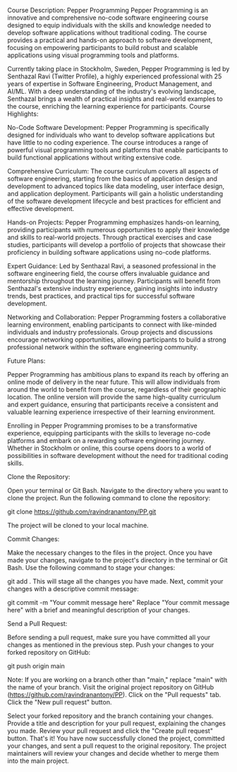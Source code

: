 Course Description: Pepper Programming
Pepper Programming is an innovative and comprehensive no-code software engineering course designed to equip individuals with the skills and knowledge needed to develop software applications without traditional coding. The course provides a practical and hands-on approach to software development, focusing on empowering participants to build robust and scalable applications using visual programming tools and platforms.

Currently taking place in Stockholm, Sweden, Pepper Programming is led by Senthazal Ravi (Twitter Profile), a highly experienced professional with 25 years of expertise in Software Engineering, Product Management, and AI/ML. With a deep understanding of the industry's evolving landscape, Senthazal brings a wealth of practical insights and real-world examples to the course, enriching the learning experience for participants.
Course Highlights:

No-Code Software Development: Pepper Programming is specifically designed for individuals who want to develop software applications but have little to no coding experience. The course introduces a range of powerful visual programming tools and platforms that enable participants to build functional applications without writing extensive code.

Comprehensive Curriculum: The course curriculum covers all aspects of software engineering, starting from the basics of application design and development to advanced topics like data modeling, user interface design, and application deployment. Participants will gain a holistic understanding of the software development lifecycle and best practices for efficient and effective development.

Hands-on Projects: Pepper Programming emphasizes hands-on learning, providing participants with numerous opportunities to apply their knowledge and skills to real-world projects. Through practical exercises and case studies, participants will develop a portfolio of projects that showcase their proficiency in building software applications using no-code platforms.

Expert Guidance: Led by Senthazal Ravi, a seasoned professional in the software engineering field, the course offers invaluable guidance and mentorship throughout the learning journey. Participants will benefit from Senthazal's extensive industry experience, gaining insights into industry trends, best practices, and practical tips for successful software development.

Networking and Collaboration: Pepper Programming fosters a collaborative learning environment, enabling participants to connect with like-minded individuals and industry professionals. Group projects and discussions encourage networking opportunities, allowing participants to build a strong professional network within the software engineering community.

Future Plans:

Pepper Programming has ambitious plans to expand its reach by offering an online mode of delivery in the near future. This will allow individuals from around the world to benefit from the course, regardless of their geographic location. The online version will provide the same high-quality curriculum and expert guidance, ensuring that participants receive a consistent and valuable learning experience irrespective of their learning environment.

Enrolling in Pepper Programming promises to be a transformative experience, equipping participants with the skills to leverage no-code platforms and embark on a rewarding software engineering journey. Whether in Stockholm or online, this course opens doors to a world of possibilities in software development without the need for traditional coding skills.

Clone the Repository:

Open your terminal or Git Bash.
Navigate to the directory where you want to clone the project.
Run the following command to clone the repository:

git clone https://github.com/ravindranantony/PP.git

The project will be cloned to your local machine.

Commit Changes:

Make the necessary changes to the files in the project.
Once you have made your changes, navigate to the project's directory in the terminal or Git Bash.
Use the following command to stage your changes:

git add .
This will stage all the changes you have made.
Next, commit your changes with a descriptive commit message:

git commit -m "Your commit message here"
Replace "Your commit message here" with a brief and meaningful description of your changes.

Send a Pull Request:

Before sending a pull request, make sure you have committed all your changes as mentioned in the previous step.
Push your changes to your forked repository on GitHub:

git push origin main

Note: If you are working on a branch other than "main," replace "main" with the name of your branch.
Visit the original project repository on GitHub (https://github.com/ravindranantony/PP).
Click on the "Pull requests" tab.
Click the "New pull request" button.

Select your forked repository and the branch containing your changes.
Provide a title and description for your pull request, explaining the changes you made.
Review your pull request and click the "Create pull request" button.
That's it! You have now successfully cloned the project, committed your changes, and sent a pull request to the original repository. The project maintainers will review your changes and decide whether to merge them into the main project.
